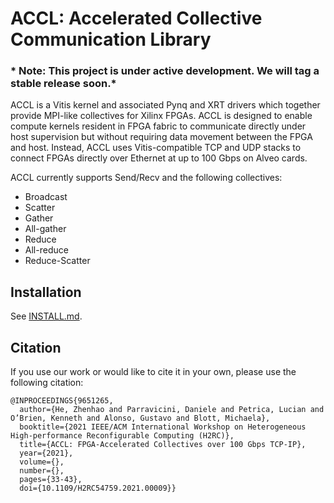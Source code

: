 # ACCL: Accelerated Collective Communication Library

### * Note: This project is under active development. We will tag a stable release soon.*

ACCL is a Vitis kernel and associated Pynq and XRT drivers which together provide MPI-like collectives for Xilinx FPGAs. ACCL is designed to enable compute kernels resident in FPGA fabric to communicate directly under host supervision but without requiring data movement between the FPGA and host. Instead, ACCL uses Vitis-compatible TCP and UDP stacks to connect FPGAs directly over Ethernet at up to 100 Gbps on Alveo cards.

ACCL currently supports Send/Recv and the following collectives:
* Broadcast
* Scatter
* Gather
* All-gather
* Reduce
* All-reduce
* Reduce-Scatter

## Installation
See [INSTALL.md](INSTALL.md).

## Citation
If you use our work or would like to cite it in your own, please use the following citation:

```
@INPROCEEDINGS{9651265,
  author={He, Zhenhao and Parravicini, Daniele and Petrica, Lucian and O’Brien, Kenneth and Alonso, Gustavo and Blott, Michaela},
  booktitle={2021 IEEE/ACM International Workshop on Heterogeneous High-performance Reconfigurable Computing (H2RC)},
  title={ACCL: FPGA-Accelerated Collectives over 100 Gbps TCP-IP},
  year={2021},
  volume={},
  number={},
  pages={33-43},
  doi={10.1109/H2RC54759.2021.00009}}
```
